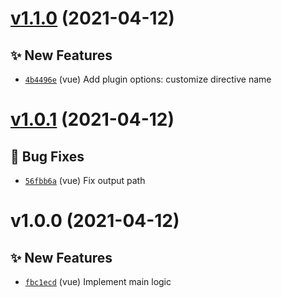 # [v1.1.0](https://github.com/TomokiMiyauci/click-outside/compare/@miyauci/vue-click-outside@1.0.1...@miyauci/vue-click-outside@1.1.0) (2021-04-12)

## ✨ New Features
- [`4b4496e`](https://github.com/TomokiMiyauci/click-outside/commit/4b4496e)  (vue) Add plugin options: customize directive name

# [v1.0.1](https://github.com/TomokiMiyauci/click-outside/compare/@miyauci/vue-click-outside@1.0.0...@miyauci/vue-click-outside@1.0.1) (2021-04-12)

## 🐛 Bug Fixes
- [`56fbb6a`](https://github.com/TomokiMiyauci/click-outside/commit/56fbb6a)  (vue) Fix output path

# v1.0.0 (2021-04-12)

## ✨ New Features
- [`fbc1ecd`](https://github.com/TomokiMiyauci/click-outside/commit/fbc1ecd)  (vue) Implement main logic
